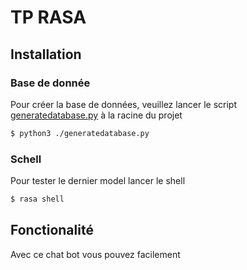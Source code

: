 # TP RASA
## Installation
### Base de donnée
Pour créer la base de données, veuillez lancer le script [generatedatabase.py](./generatedatabase.py) à la racine du projet
```bash
$ python3 ./generatedatabase.py
```

### Schell
Pour tester le dernier model lancer le shell
```bash
$ rasa shell
```

## Fonctionalité

Avec ce chat bot vous pouvez facilement 